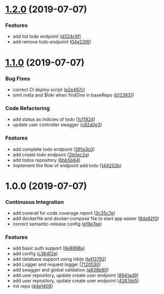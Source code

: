 # [1.2.0](https://github.com/immanuel192/nest-todo/compare/v1.1.0...v1.2.0) (2019-07-07)


### Features

* add list todo endpoint ([d324c9f](https://github.com/immanuel192/nest-todo/commit/d324c9f))
* add remove todo endpoint ([04e23f6](https://github.com/immanuel192/nest-todo/commit/04e23f6))

# [1.1.0](https://github.com/immanuel192/nest-todo/compare/v1.0.0...v1.1.0) (2019-07-07)


### Bug Fixes

* correct CI deploy script ([e2e497c](https://github.com/immanuel192/nest-todo/commit/e2e497c))
* omit meta and $loki when findOne in baseRepo ([b123831](https://github.com/immanuel192/nest-todo/commit/b123831))


### Code Refactoring

* add status as indicies of todo ([1cf1824](https://github.com/immanuel192/nest-todo/commit/1cf1824))
* update user controller swagger ([c82a0e3](https://github.com/immanuel192/nest-todo/commit/c82a0e3))


### Features

* add complete todo endpoint ([391a3c0](https://github.com/immanuel192/nest-todo/commit/391a3c0))
* add create todo endpoint ([2b0ec2a](https://github.com/immanuel192/nest-todo/commit/2b0ec2a))
* add todos repository ([6bb5b64](https://github.com/immanuel192/nest-todo/commit/6bb5b64))
* implement the flow of endpoint add todo ([144202b](https://github.com/immanuel192/nest-todo/commit/144202b))

# 1.0.0 (2019-07-07)


### Continuous Integration

* add coverall for code coverage report ([3c35c7e](https://github.com/immanuel192/nest-todo/commit/3c35c7e))
* add dockerfile and docker-compose file to start app easier ([8da92f0](https://github.com/immanuel192/nest-todo/commit/8da92f0))
* correct semantic-release config ([e19e7ee](https://github.com/immanuel192/nest-todo/commit/e19e7ee))


### Features

* add basic auth support ([8e8898a](https://github.com/immanuel192/nest-todo/commit/8e8898a))
* add config ([c364f2e](https://github.com/immanuel192/nest-todo/commit/c364f2e))
* add database support using lokijs ([bd13792](https://github.com/immanuel192/nest-todo/commit/bd13792))
* add Logger and request logger ([7120530](https://github.com/immanuel192/nest-todo/commit/7120530))
* add swagger and global validation ([a936b60](https://github.com/immanuel192/nest-todo/commit/a936b60))
* add user repository, update create user endpoint ([8941ad9](https://github.com/immanuel192/nest-todo/commit/8941ad9))
* add user repository, update create user endpoint ([4287dd5](https://github.com/immanuel192/nest-todo/commit/4287dd5))
* init repo ([44e1408](https://github.com/immanuel192/nest-todo/commit/44e1408))
